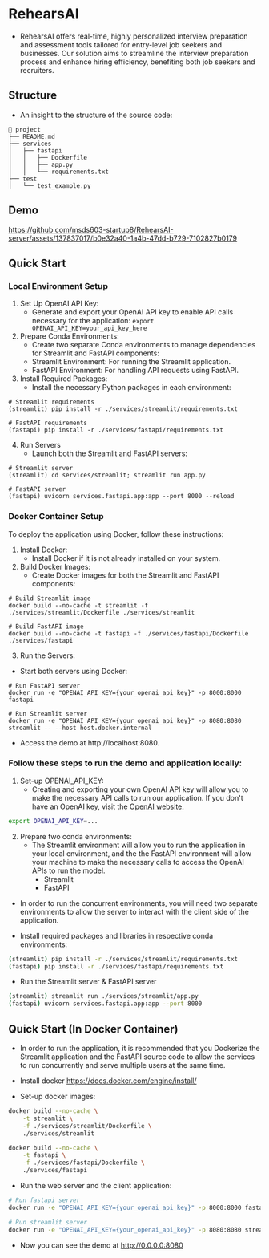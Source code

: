 # RehearsAI

- RehearsAI offers real-time, highly personalized interview preparation and assessment tools tailored for entry-level job seekers and businesses. Our solution aims to streamline the interview preparation process and enhance hiring efficiency, benefiting both job seekers and recruiters.

## Structure
- An insight to the structure of the source code:
```
🌳 project
├── README.md
├── services
│   ├── fastapi
│   │   ├── Dockerfile
│   │   ├── app.py
│   │   └── requirements.txt
├── test
│   └── test_example.py
```

## Demo


https://github.com/msds603-startup8/RehearsAI-server/assets/137837017/b0e32a40-1a4b-47dd-b729-7102827b0179



## Quick Start
### Local Environment Setup
1) Set Up OpenAI API Key:
   - Generate and export your OpenAI API key to enable API calls necessary for the application: ```export OPENAI_API_KEY=your_api_key_here```
2) Prepare Conda Environments:
   - Create two separate Conda environments to manage dependencies for Streamlit and FastAPI components:
   - Streamlit Environment: For running the Streamlit application.
   - FastAPI Environment: For handling API requests using FastAPI.
3) Install Required Packages:
   - Install the necessary Python packages in each environment:
```console
# Streamlit requirements
(streamlit) pip install -r ./services/streamlit/requirements.txt

# FastAPI requirements
(fastapi) pip install -r ./services/fastapi/requirements.txt
```
4) Run Servers
   - Launch both the Streamlit and FastAPI servers:
```console
# Streamlit server
(streamlit) cd services/streamlit; streamlit run app.py

# FastAPI server
(fastapi) uvicorn services.fastapi.app:app --port 8000 --reload
```

### Docker Container Setup
To deploy the application using Docker, follow these instructions:
1) Install Docker:
   - Install Docker if it is not already installed on your system.
2) Build Docker Images:
   - Create Docker images for both the Streamlit and FastAPI components:
```
# Build Streamlit image
docker build --no-cache -t streamlit -f ./services/streamlit/Dockerfile ./services/streamlit

# Build FastAPI image
docker build --no-cache -t fastapi -f ./services/fastapi/Dockerfile ./services/fastapi
```
3) Run the Servers:
- Start both servers using Docker:
```
# Run FastAPI server
docker run -e "OPENAI_API_KEY={your_openai_api_key}" -p 8000:8000 fastapi

# Run Streamlit server
docker run -e "OPENAI_API_KEY={your_openai_api_key}" -p 8080:8080 streamlit -- --host host.docker.internal
```
- Access the demo at http://localhost:8080.

### Follow these steps to run the demo and application locally:
1) Set-up OPENAI_API_KEY:
    - Creating and exporting your own OpenAI API key will allow you to make the necessary API calls to run our application. If you don't have an OpenAI key, visit the [OpenAI website.](https://platform.openai.com/signup)
```bash
export OPENAI_API_KEY=...
```

2) Prepare two conda environments:
   - The Streamlit environment will allow you to run the application in your local environment, and the the FastAPI environment will allow your machine to make the necessary calls to access the OpenAI APIs to run the model.
     - Streamlit
     - FastAPI
  - In order to run the concurrent environments, you will need two separate environments to allow the server to interact with the client side of the application.

  - Install required packages and libraries in respective conda environments:
```bash
(streamlit) pip install -r ./services/streamlit/requirements.txt
(fastapi) pip install -r ./services/fastapi/requirements.txt
```

  - Run the Streamlit server & FastAPI server
```bash
(streamlit) streamlit run ./services/streamlit/app.py
(fastapi) uvicorn services.fastapi.app:app --port 8000
```

## Quick Start (In Docker Container)
- In order to run the application, it is recommended that you Dockerize the Streamlit application and the FastAPI source code to allow the services to run concurrently and serve multiple users at the same time. 

- Install docker
https://docs.docker.com/engine/install/

- Set-up docker images:
```bash
docker build --no-cache \
    -t streamlit \
    -f ./services/streamlit/Dockerfile \
    ./services/streamlit

docker build --no-cache \
    -t fastapi \
    -f ./services/fastapi/Dockerfile \
    ./services/fastapi
```

- Run the web server and the client application:
```bash
# Run fastapi server
docker run -e "OPENAI_API_KEY={your_openai_api_key}" -p 8000:8000 fastapi

# Run streamlit server
docker run -e "OPENAI_API_KEY={your_openai_api_key}" -p 8080:8080 streamlit -- --host host.docker.internal
```

- Now you can see the demo at http://0.0.0.0:8080

